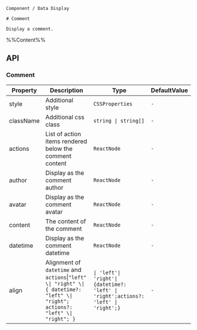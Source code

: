 `````
Component / Data Display

# Comment

Display a comment.
`````

%%Content%%

## API

### Comment

|Property|Description|Type|DefaultValue|
|---|---|---|---|
|style|Additional style|`CSSProperties`|`-`|
|className|Additional css class|`string \| string[]`|`-`|
|actions|List of action items rendered below the comment content|`ReactNode`|`-`|
|author|Display as the comment author|`ReactNode`|`-`|
|avatar|Display as the comment avatar|`ReactNode`|`-`|
|content|The content of the comment|`ReactNode`|`-`|
|datetime|Display as the comment datetime|`ReactNode`|`-`|
|align|Alignment of `datetime` and `actions`\|`"left" \\| "right" \\| { datetime?: "left" \\| "right"; actions?: "left" \\| "right"; }`|`\| 'left'\| 'right'\| {datetime?: 'left' \| 'right';actions?: 'left' \| 'right';}`|`-`|
